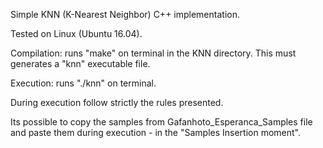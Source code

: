 Simple KNN (K-Nearest Neighbor) C++ implementation.

Tested on Linux (Ubuntu 16.04).

Compilation: runs "make" on terminal in the KNN directory. This must generates a "knn" executable file.

Execution: runs "./knn" on terminal.

During execution follow strictly the rules presented.

Its possible to copy the samples from Gafanhoto_Esperanca_Samples file and paste them during execution - in the "Samples Insertion moment".
